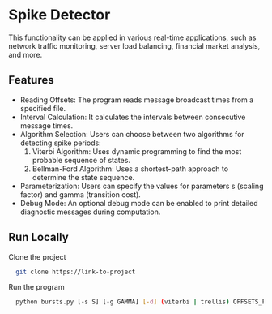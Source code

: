 
# Spike Detector

This functionality can be applied in various real-time applications, such as network traffic monitoring, server load balancing, financial market analysis, and more. 




## Features

- Reading Offsets: The program reads message broadcast times from a specified file.
- Interval Calculation: It calculates the intervals between consecutive message times.
- Algorithm Selection: Users can choose between two algorithms for detecting spike periods:
    1. Viterbi Algorithm: Uses dynamic programming to
        find the most probable sequence of states.
    2. Bellman-Ford Algorithm: Uses a shortest-path
        approach to determine the state sequence.
- Parameterization: Users can specify the values for parameters s (scaling factor) and gamma (transition cost).
- Debug Mode: An optional debug mode can be enabled to print detailed diagnostic messages during computation.



## Run Locally

Clone the project

```bash
  git clone https://link-to-project
```

Run the program

```bash
  python bursts.py [-s S] [-g GAMMA] [-d] (viterbi | trellis) OFFSETS_FILE
```



